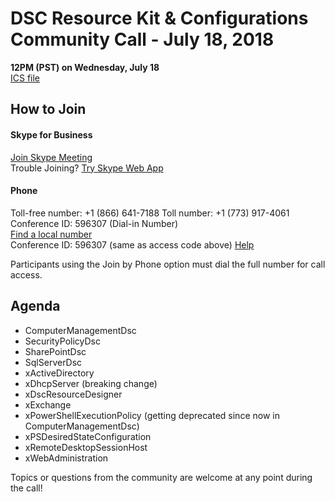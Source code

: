 
# DSC Resource Kit & Configurations Community Call - July 18, 2018

**12PM (PST) on Wednesday, July 18**  
[ICS file](https://github.com/PowerShell/DscResources/CommunityCalls/DSC%20Resource%20Kit%20Community%20Call%20ICS.zip)

## How to Join

#### Skype for Business

[Join Skype Meeting](https://meet.lync.com/microsoft/zachal/QY5QHM2Z)  
Trouble Joining? [Try Skype Web App](https://meet.lync.com/microsoft/zachal/QY5QHM2Z?sl=1)

#### Phone

Toll-free number: +1 (866) 641-7188 
Toll number: +1 (773) 917-4061 
Conference ID: 596307    (Dial-in Number)  
[Find a local number](https://dialin.lync.com/48b4c613-cc67-4825-8175-29628d9715e5)  
Conference ID: 596307   (same as access code above)
[Help](http://go.microsoft.com/fwlink/?LinkId=389737)  

Participants using the Join by Phone option must dial the full number for call access. 

## Agenda

- ComputerManagementDsc
- SecurityPolicyDsc
- SharePointDsc
- SqlServerDsc
- xActiveDirectory
- xDhcpServer (breaking change)
- xDscResourceDesigner
- xExchange
- xPowerShellExecutionPolicy (getting deprecated since now in ComputerManagementDsc)
- xPSDesiredStateConfiguration
- xRemoteDesktopSessionHost
- xWebAdministration

Topics or questions from the community are welcome at any point during the call!
